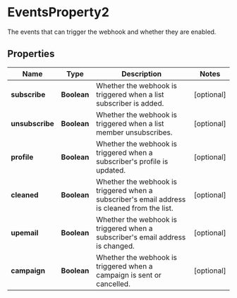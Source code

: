 

# EventsProperty2

The events that can trigger the webhook and whether they are enabled.

## Properties

| Name | Type | Description | Notes |
|------------ | ------------- | ------------- | -------------|
|**subscribe** | **Boolean** | Whether the webhook is triggered when a list subscriber is added. |  [optional] |
|**unsubscribe** | **Boolean** | Whether the webhook is triggered when a list member unsubscribes. |  [optional] |
|**profile** | **Boolean** | Whether the webhook is triggered when a subscriber&#39;s profile is updated. |  [optional] |
|**cleaned** | **Boolean** | Whether the webhook is triggered when a subscriber&#39;s email address is cleaned from the list. |  [optional] |
|**upemail** | **Boolean** | Whether the webhook is triggered when a subscriber&#39;s email address is changed. |  [optional] |
|**campaign** | **Boolean** | Whether the webhook is triggered when a campaign is sent or cancelled. |  [optional] |



